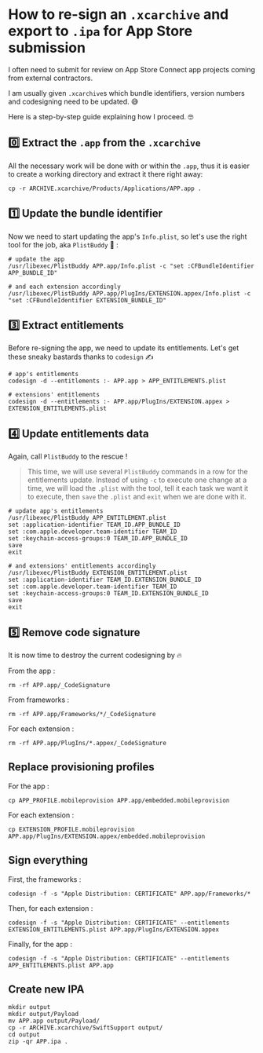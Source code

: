 # How to re-sign an `.xcarchive` and export to `.ipa` for App Store submission

I often need to submit for review on App Store Connect app projects coming from external contractors.

I am usually given `.xcarchive`s which bundle identifiers, version numbers and codesigning need to be updated. 😅

Here is a step-by-step guide explaining how I proceed. 🤓

## 0️⃣ Extract the `.app` from the `.xcarchive`

All the necessary work will be done with or within the `.app`, thus it is easier to create a working directory and extract it there right away:

```no-highlight
cp -r ARCHIVE.xcarchive/Products/Applications/APP.app .
```

## 1️⃣ Update the bundle identifier

Now we need to start updating the app's `Info.plist`, so let's use the right tool for the job, aka `PlistBuddy` 🔧 :

```no-highlight
# update the app
/usr/libexec/PlistBuddy APP.app/Info.plist -c "set :CFBundleIdentifier APP_BUNDLE_ID"

# and each extension accordingly
/usr/libexec/PlistBuddy APP.app/PlugIns/EXTENSION.appex/Info.plist -c "set :CFBundleIdentifier EXTENSION_BUNDLE_ID"
```

## 3️⃣ Extract entitlements

Before re-signing the app, we need to update its entitlements.
Let's get these sneaky bastards thanks to `codesign` ✍️

```no-highlight
# app's entitlements
codesign -d --entitlements :- APP.app > APP_ENTITLEMENTS.plist

# extensions' entitlements
codesign -d --entitlements :- APP.app/PlugIns/EXTENSION.appex > EXTENSION_ENTITLEMENTS.plist
```

## 4️⃣ Update entitlements data

Again, call `PlistBuddy` to the rescue !

> This time, we will use several `PlistBuddy` commands in a row for the entitlements update. Instead of using `-c` to execute one change at a time, we will load the `.plist` with the tool, tell it each task we want it to execute, then `save` the `.plist` and `exit` when we are done with it.

```no-highlight
# update app's entitlements
/usr/libexec/PlistBuddy APP_ENTITLEMENT.plist
set :application-identifier TEAM_ID.APP_BUNDLE_ID
set :com.apple.developer.team-identifier TEAM_ID
set :keychain-access-groups:0 TEAM_ID.APP_BUNDLE_ID
save
exit

# and extensions' entitlements accordingly
/usr/libexec/PlistBuddy EXTENSION_ENTITLEMENT.plist
set :application-identifier TEAM_ID.EXTENSION_BUNDLE_ID
set :com.apple.developer.team-identifier TEAM_ID
set :keychain-access-groups:0 TEAM_ID.EXTENSION_BUNDLE_ID
save
exit
```

## 5️⃣ Remove code signature

It is now time to destroy the current codesigning by 🔥

From the app :
```no-highlight
rm -rf APP.app/_CodeSignature
```

From frameworks :
```no-highlight
rm -rf APP.app/Frameworks/*/_CodeSignature
```

For each extension :
```no-highlight
rm -rf APP.app/PlugIns/*.appex/_CodeSignature
```

## Replace provisioning profiles
For the app :
```
cp APP_PROFILE.mobileprovision APP.app/embedded.mobileprovision
```

For each extension :
```
cp EXTENSION_PROFILE.mobileprovision APP.app/PlugIns/EXTENSION.appex/embedded.mobileprovision
```

## Sign everything
First, the frameworks :
```
codesign -f -s "Apple Distribution: CERTIFICATE" APP.app/Frameworks/*
```

Then, for each extension :
```
codesign -f -s "Apple Distribution: CERTIFICATE" --entitlements EXTENSION_ENTITLEMENTS.plist APP.app/PlugIns/EXTENSION.appex
```

Finally, for the app :
```
codesign -f -s "Apple Distribution: CERTIFICATE" --entitlements APP_ENTITLEMENTS.plist APP.app
```

## Create new IPA
```
mkdir output
mkdir output/Payload
mv APP.app output/Payload/
cp -r ARCHIVE.xcarchive/SwiftSupport output/
cd output
zip -qr APP.ipa .
```